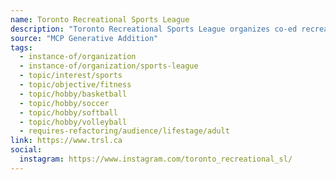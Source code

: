 ```yaml
---
name: Toronto Recreational Sports League
description: "Toronto Recreational Sports League organizes co-ed recreational sports leagues and corporate events for the Brampton, Mississauga, Toronto (Central), Ontario regions. Toronto Recreational Sports League creates great opportunities for everyday adults, co-workers, family and friends to stay active, spend time together, meet new people, and have fun playing their favourite sports!"
source: "MCP Generative Addition"
tags:
  - instance-of/organization
  - instance-of/organization/sports-league
  - topic/interest/sports
  - topic/objective/fitness
  - topic/hobby/basketball
  - topic/hobby/soccer
  - topic/hobby/softball
  - topic/hobby/volleyball
  - requires-refactoring/audience/lifestage/adult
link: https://www.trsl.ca
social:
  instagram: https://www.instagram.com/toronto_recreational_sl/
---
```

